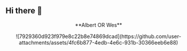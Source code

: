 ## Hi there 👋

<!--
**R3DM3RC/R3DM3RC** is a ✨ _special_ ✨ repository because its `README.md` (this file) appears on your GitHub profile.

Here are some ideas to get you started:

- 🔭 I’m currently working on ...
- 🌱 I’m currently learning ...
- 👯 I’m looking to collaborate on ...
- 🤔 I’m looking for help with ...
- 💬 Ask me about ...
- 📫 How to reach me: ...
- 😄 Pronouns: ...
- ⚡ Fun fact: ...
-->

<p align="Center"> **Albert OR Wes**
<p align="Center">
![7929360d923f979e8c22b8e74869dcad](https://github.com/user-attachments/assets/4fc6b877-4edb-4e6c-931b-30366eeb6e88)

